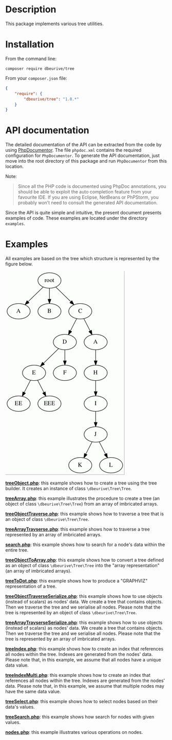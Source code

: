 # Description

This package implements various tree utilities.

# Installation

From the command line:

    composer require dbeurive/tree

From your `composer.json` file:

```json
{
    "require": {
        "dbeurive/tree": "1.0.*"
    }
}
```

# API documentation

The detailed documentation of the API can be extracted from the code by using [PhpDocumentor](https://www.phpdoc.org/).
The file `phpdoc.xml` contains the required configuration for `PhpDocumentor`.
To generate the API documentation, just move into the root directory of this package and run `PhpDocumentor` from this location.

Note:

> Since all the PHP code is documented using PhpDoc annotations, you should be able to exploit the auto completion feature from your favourite IDE.
> If you are using Eclipse, NetBeans or PhPStorm, you probably won’t need to consult the generated API documentation.

Since the API is quite simple and intuitive, the present document presents examples of code. 
These examples are located under the directory `examples`.

# Examples 

All examples are based on the tree which structure is represented by the figure below.

![Image of the tree](https://github.com/dbeurive/tree/blob/master/doc/tree.gif)

**[treeObject.php](https://github.com/dbeurive/tree/blob/master/examples/treeObject.php)**: this example shows how to create a tree using the tree builder. It creates an instance of class `\dbeurive\Tree\Tree`.

**[treeArray.php](https://github.com/dbeurive/tree/blob/master/examples/treeArray.php)**: this example illustrates the procedure to create a tree (an object of class `\dbeurive\Tree\Tree`) from an array of imbricated arrays.

**[treeObjectTraverse.php](https://github.com/dbeurive/tree/blob/master/examples/treeObjectTraverse.php)**: this example shows how to traverse a tree that is an object of class `\dbeurive\Tree\Tree`.

**[treeArrayTravserse.php](https://github.com/dbeurive/tree/blob/master/examples/treeArrayTravserse.php)**: this example shows how to traverse a tree represented by an array of imbricated arrays.

**[search.php](https://github.com/dbeurive/tree/blob/master/examples/search.php)**: this example shows how to search for a node's data within the entire tree.

**[treeObjectToArray.php](https://github.com/dbeurive/tree/blob/master/examples/treeObjectToArray.php)**: this example shows how to convert a tree defined as an object of class `\dbeurive\Tree\Tree` into the "array representation" (an array of imbricated arrays).

**[treeToDot.php](https://github.com/dbeurive/tree/blob/master/examples/treeToDot.php)**: this example shows how to produce a "GRAPHVIZ" representation of a tree.

**[treeObjectTraverseSerialize.php](https://github.com/dbeurive/tree/blob/master/examples/treeObjectTraverseSerialize.php)**: this example shows how to use objects (instead of scalars) as nodes' data. We create a tree that contains objects. Then we traverse the tree and we serialise all nodes. Please note that the tree is represented by an object of class `\dbeurive\Tree\Tree`.

**[treeArrayTravserseSerialize.php](https://github.com/dbeurive/tree/blob/master/examples/treeArrayTravserseSerialize.php)**: this example shows how to use objects (instead of scalars) as nodes' data. We create a tree that contains objects. Then we traverse the tree and we serialise all nodes. Please note that the tree is represented by an array of imbricated arrays.

**[treeIndex.php](https://github.com/dbeurive/tree/blob/master/examples/treeIndex.php)**: this example shows how to create an index that references all nodes within the tree. Indexes are generated from the nodes' data. Please note that, in this example, we assume that all nodes have a unique data value.

**[treeIndexMulti.php](https://github.com/dbeurive/tree/blob/master/examples/treeIndexMulti.php)**: this example shows how to create an index that references all nodes within the tree. Indexes are generated from the nodes' data. Please note that, in this example, we assume that multiple nodes may have the same data value.

**[treeSelect.php](https://github.com/dbeurive/tree/blob/master/examples/treeSelect.php)**: this example shows how to select nodes based on their data's values.

**[treeSearch.php](https://github.com/dbeurive/tree/blob/master/examples/treeSearch.php)**: this example shows how search for nodes with given values.

**[nodes.php](https://github.com/dbeurive/tree/blob/master/examples/nodes.php)**: this example illustrates various operations on nodes.
